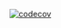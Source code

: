 [![codecov](https://codecov.io/gh/2551250/workwise/branch/main/graph/badge.svg?token=tgJ21h3C6e)](https://codecov.io/gh/2551250/workwise)
